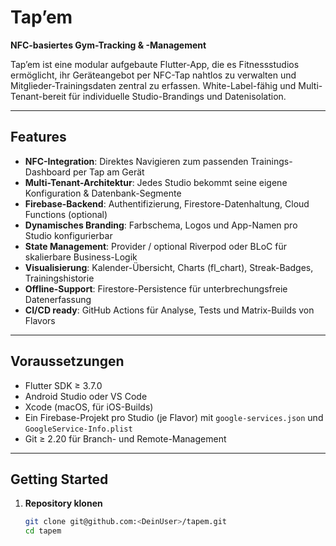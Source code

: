 # Tap’em

**NFC-basiertes Gym-Tracking & -Management**

Tap’em ist eine modular aufgebaute Flutter-App, die es Fitnessstudios ermöglicht, ihr Geräteangebot per NFC-Tap nahtlos zu verwalten und Mitglieder-Trainingsdaten zentral zu erfassen. White-Label-fähig und Multi-Tenant-bereit für individuelle Studio-Brandings und Datenisolation.

---

## Features

- **NFC-Integration**: Direktes Navigieren zum passenden Trainings-Dashboard per Tap am Gerät  
- **Multi-Tenant-Architektur**: Jedes Studio bekommt seine eigene Konfiguration & Datenbank-Segmente  
- **Firebase-Backend**: Authentifizierung, Firestore-Datenhaltung, Cloud Functions (optional)  
- **Dynamisches Branding**: Farbschema, Logos und App-Namen pro Studio konfigurierbar  
- **State Management**: Provider / optional Riverpod oder BLoC für skalierbare Business-Logik  
- **Visualisierung**: Kalender-Übersicht, Charts (fl_chart), Streak-Badges, Trainingshistorie  
- **Offline-Support**: Firestore-Persistence für unterbrechungsfreie Datenerfassung  
- **CI/CD ready**: GitHub Actions für Analyse, Tests und Matrix-Builds von Flavors  

---

## Voraussetzungen

- Flutter SDK ≥ 3.7.0  
- Android Studio oder VS Code  
- Xcode (macOS, für iOS-Builds)  
- Ein Firebase-Projekt pro Studio (je Flavor) mit `google-services.json` und `GoogleService-Info.plist`  
- Git ≥ 2.20 für Branch- und Remote-Management  

---

## Getting Started

1. **Repository klonen**  
   ```bash
   git clone git@github.com:<DeinUser>/tapem.git
   cd tapem
